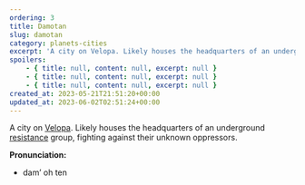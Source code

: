 ```yaml
---
ordering: 3
title: Damotan
slug: damotan
category: planets-cities
excerpt: 'A city on Velopa. Likely houses the headquarters of an underground resistance group, fighting agains...'
spoilers:
    - { title: null, content: null, excerpt: null }
    - { title: null, content: null, excerpt: null }
    - { title: null, content: null, excerpt: null }
created_at: 2023-05-21T21:51:20+00:00
updated_at: 2023-06-02T02:51:24+00:00
---
```

A city on [Velopa](/category/planets-cities/velopa). Likely houses the headquarters of an underground [resistance](/category/culture-history/resistance) group, fighting against their unknown oppressors.

**Pronunciation:**
- dam’ oh ten